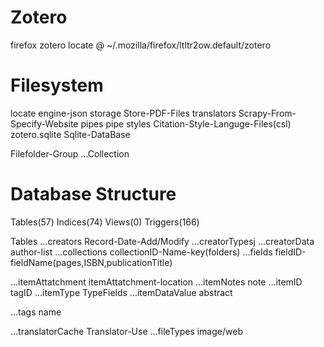 # Zotero
firefox zotero locate @ ~/.mozilla/firefox/ltltr2ow.default/zotero

# Filesystem
locate              engine-json
storage             Store-PDF-Files
translators         Scrapy-From-Specify-Website
pipes               pipe
styles              Citation-Style-Languge-Files(csl)
zotero.sqlite       Sqlite-DataBase

Filefolder-Group
...Collection

# Database Structure
Tables(57)
Indices(74)
Views(0)
Triggers(166)


Tables
...creators         Record-Date-Add/Modify
...creatorTypesj
...creatorData      author-list
...collections      collectionID-Name-key(folders)
...fields           fieldID-fieldName(pages,ISBN,publicationTitle)

...itemAttatchment  itemAttatchment-location
...itemNotes        note
...itemID           tagID
...itemType         TypeFields
...itemDataValue    abstract

...tags             name

...translatorCache  Translator-Use
...fileTypes        image/web


